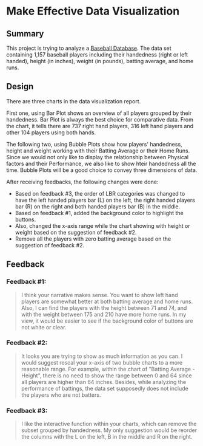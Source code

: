 # Make Effective Data Visualization

## Summary
This project is trying to analyze a [Baseball Database](https://github.com/Leconte9/MakeEffectiveDataVisualization/blob/master/baseball_data.csv). The data set containing 1,157 baseball players including their handedness (right or left handed), height (in inches), weight (in pounds), batting average, and home runs.

## Design
There are three charts in the data visualization report.

First one, using Bar Plot shows an overview of all players grouped by their handedness. Bar Plot is always the best choice for comparative data. From the chart, it tells there are 737 right hand players, 316 left hand players and other 104 players using both hands. 

The following two, using Bubble Plots show how players' handedness, height and weight working with their Batting Average or their Home Runs. Since we would not only like to display the relationship between Physical factors and their Performance, we also like to show hteir handedness all the time. Bubble Plots will be a good choice to convey three dimensions of data. 

After receiving feedbacks, the following changes were done:
 - Based on feedback #3, the order of LBR categories was changed to have the left handed players bar (L) on the left, the right handed players bar (R) on the right and both handed players bar (B) in the middle. 
 - Based on feedback #1, added the background color to highlight the buttons. 
 - Also, changed the x-axis range while the chart showing with height or weight based on the suggestion of feedback #2.
 - Remove all the players with zero batting average based on the suggestion of feedback #2.

## Feedback
### Feedback #1:
> I think your narrative makes sense. You want to show left hand players are somewhat better at both batting average and home runs. Also, I can find the players with the height between 71 and 74, and with the weight between 175 and 210 have more home runs. In my view, it would be easier to see if the background color of buttons are not white or clear.

### Feedback #2:
> It looks you are trying to show as much information as you can. I would suggest rescal your x-axis of two bubble charts to a more reasonable range. For example, within the chart of "Batting Average - Height", there is no need to show the range between 0 and 64 since all players are higher than 64 inches. Besides, while analyzing the performance of battings, the data set supposedly does not include the players who are not batters.

### Feedback #3:
> I like the interactive function within your charts, which can remove the subset grouped by handedness. My only suggestion would be reorder the columns with the L on the left, B in the middle and R on the right. 

